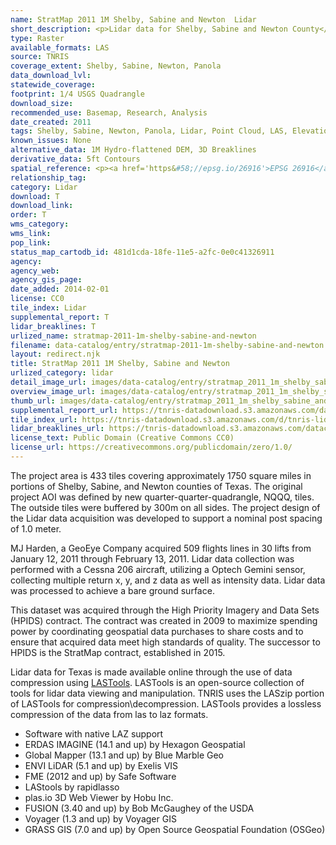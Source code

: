 ```yaml
---
name: StratMap 2011 1M Shelby, Sabine and Newton  Lidar
short_description: <p>Lidar data for Shelby, Sabine and Newton County</p>
type: Raster
available_formats: LAS
source: TNRIS
coverage_extent: Shelby, Sabine, Newton, Panola
data_download_lvl:
statewide_coverage:
footprint: 1/4 USGS Quadrangle
download_size:
recommended_use: Basemap, Research, Analysis
date_created: 2011
tags: Shelby, Sabine, Newton, Panola, Lidar, Point Cloud, LAS, Elevation, County, Historical
known_issues: None
alternative_data: 1M Hydro-flattened DEM, 3D Breaklines
derivative_data: 5ft Contours
spatial_reference: <p><a href='https&#58;//epsg.io/26916'>EPSG 26916</a></p>
relationship_tag:
category: Lidar
download: T
download_link:
order: T
wms_category:
wms_link:
pop_link:
status_map_cartodb_id: 481d1cda-18fe-11e5-a2fc-0e0c41326911
agency:
agency_web:
agency_gis_page:
date_added: 2014-02-01
license: CC0
tile_index: Lidar
supplemental_report: T
lidar_breaklines: T
urlized_name: stratmap-2011-1m-shelby-sabine-and-newton
filename: data-catalog/entry/stratmap-2011-1m-shelby-sabine-and-newton.md
layout: redirect.njk
title: StratMap 2011 1M Shelby, Sabine and Newton
urlized_category: lidar
detail_image_url: images/data-catalog/entry/stratmap_2011_1m_shelby_sabine_and_newton_detail.jpg
overview_image_url: images/data-catalog/entry/stratmap_2011_1m_shelby_sabine_and_newton_overview.jpg
thumb_url: images/data-catalog/entry/stratmap_2011_1m_shelby_sabine_and_newton_th.jpg
supplemental_report_url: https://tnris-datadownload.s3.amazonaws.com/datacatalog/supplemental_reports/stratmap_2011_1m_shelby_sabine_and_newton_supplementalreports.zip
tile_index_url: https://tnris-datadownload.s3.amazonaws.com/d/tnris-lidar/state/tx/tnris-lidar_tx.zip
lidar_breaklines_url: https://tnris-datadownload.s3.amazonaws.com/datacatalog/lidar_breaklines/stratmap_2011_1m_shelby_sabine_and_newton_breaklines.zip
license_text: Public Domain (Creative Commons CC0)
license_url: https://creativecommons.org/publicdomain/zero/1.0/
---
```


The project area is 433 tiles covering approximately 1750 square miles in portions of Shelby, Sabine, and Newton counties of Texas. The original project AOI was defined by new quarter-quarter-quadrangle, NQQQ, tiles. The outside tiles were buffered by 300m on all sides. The project design of the Lidar data acquisition was developed to support a nominal post spacing of 1.0 meter.

MJ Harden, a GeoEye Company acquired 509 flights lines in 30 lifts from January 12, 2011 through February 13, 2011. Lidar data collection was performed with a Cessna 206 aircraft, utilizing a Optech Gemini sensor, collecting multiple return x, y, and z data as well as intensity data. Lidar data was processed to achieve a bare ground surface.

This dataset was acquired through the High Priority Imagery and Data Sets (HPIDS) contract. The contract was created in 2009 to maximize spending power by coordinating geospatial data purchases to share costs and to ensure that acquired data meet high standards of quality. The successor to HPIDS is the StratMap contract, established in 2015.

Lidar data for Texas is made available online through the use of data compression using [LASTools](https://rapidlasso.com/lastools/). LASTools is an open-source collection of tools for lidar data viewing and manipulation. TNRIS uses the LASzip portion of LASTools for compression\decompression. LASTools provides a lossless compression of the data from las to laz formats.

- Software with native LAZ support
- ERDAS IMAGINE (14.1 and up) by Hexagon Geospatial
- Global Mapper (13.1 and up) by Blue Marble Geo
- ENVI LiDAR (5.1 and up) by Exelis VIS
- FME (2012 and up) by Safe Software
- LAStools by rapidlasso
- plas.io 3D Web Viewer by Hobu Inc.
- FUSION (3.40 and up) by Bob McGaughey of the USDA
- Voyager (1.3 and up) by Voyager GIS
- GRASS GIS (7.0 and up) by Open Source Geospatial Foundation (OSGeo)
